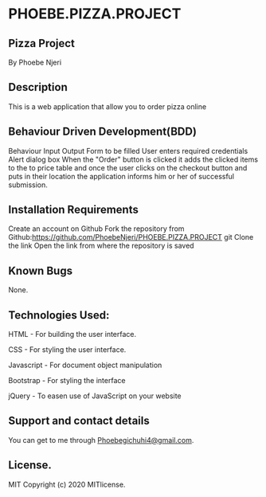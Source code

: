 # PHOEBE.PIZZA.PROJECT
## Pizza Project
By Phoebe Njeri

## Description
This is a web application that allow you to order pizza online

## Behaviour Driven Development(BDD)
Behaviour	Input	Output Form to be filled	User enters required credentials	Alert dialog box
When the "Order" button is clicked it adds the clicked items to the to price table and once the user clicks on the checkout button and puts in their location the application informs him or her of successful submission.

## Installation Requirements
Create an account on Github Fork the repository from Github:https://github.com/PhoebeNjeri/PHOEBE.PIZZA.PROJECT
 git Clone the link Open the link from where the repository is saved

## Known Bugs

None.

## Technologies Used:
HTML - For building the user interface.

CSS - For styling the user interface.

Javascript - For document object manipulation

Bootstrap - For styling the interface

jQuery - To easen use of JavaScript on your website

## Support and contact details
You can get to me through Phoebegichuhi4@gmail.com.

## License.
MIT Copyright (c) 2020 MITlicense.
